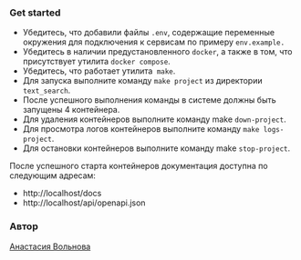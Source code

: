 ### Get started
 - Убедитесь, что добавили файлы `.env`, содержащие переменные окружения для подключения к сервисам по примеру `env.example.`
- Убедитесь в наличии предустановленного `docker`, а также в том, что присутствует утилита `docker compose`.
- Убедитесь, что работает утилита` make`.
- Для запуска выполните команду `make project` из директории `text_search`.
- После успешного выполнения команды в системе должны быть запущены 4 контейнера.
- Для удаления контейнеров выполните команду make `down-project`.
- Для просмотра логов контейнеров выполните команду `make logs-project`.
- Для остановки контейнеров выполните команду make `stop-project`.


После успешного старта контейнеров документация доступна по следующим адресам:
- http://localhost/docs
- http://localhost/api/openapi.json

### Автор
[Анастасия Вольнова](https://github.com/mdflamingo)